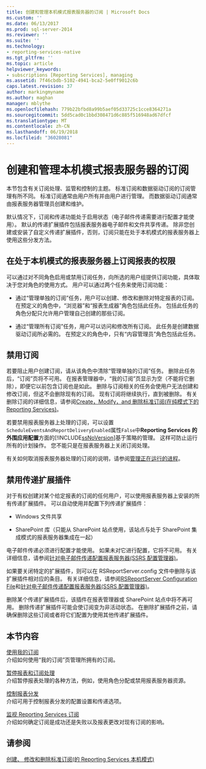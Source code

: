 ```yaml
---
title: 创建和管理本机模式报表服务器的订阅 | Microsoft Docs
ms.custom: ''
ms.date: 06/13/2017
ms.prod: sql-server-2014
ms.reviewer: ''
ms.suite: ''
ms.technology:
- reporting-services-native
ms.tgt_pltfrm: ''
ms.topic: article
helpviewer_keywords:
- subscriptions [Reporting Services], managing
ms.assetid: 7f46cbdb-5102-4941-bca2-5e0ff9012c6b
caps.latest.revision: 37
author: markingmyname
ms.author: maghan
manager: mblythe
ms.openlocfilehash: 779b22bfbd8a99b5aef05d33725c1cce8364271a
ms.sourcegitcommit: 5dd5cad0c1bbd308471d6c885f516948ad67dfcf
ms.translationtype: MT
ms.contentlocale: zh-CN
ms.lasthandoff: 06/19/2018
ms.locfileid: "36028081"
---
```

# <a name="create-and-manage-subscriptions-for-native-mode-report-servers"></a>创建和管理本机模式报表服务器的订阅
  本节包含有关订阅处理、监管和控制的主题。 标准订阅和数据驱动订阅的订阅管理有所不同。 标准订阅通常由用户所有并由用户进行管理。 而数据驱动订阅通常由报表服务器管理员创建和维护。  
  
 默认情况下，订阅和传递功能处于启用状态（电子邮件传递需要进行配置才能使用）。 默认的传递扩展插件包括报表服务器电子邮件和文件共享传递。 除非您创建或安装了自定义传递扩展插件，否则，订阅只能在处于本机模式的报表服务器上使用这些分发方法。  
  
## <a name="permissions-for-subscribing-to-reports-on-a-native-mode-report-server"></a>在处于本机模式的报表服务器上订阅报表的权限  
 可以通过对不同角色启用或禁用订阅任务，向所选的用户组提供订阅功能，具体取决于您对角色的使用方式。 用户可以通过两个任务来使用订阅功能：  
  
-   通过“管理单独的订阅”任务，用户可以创建、修改和删除对特定报表的订阅。 在预定义的角色中，“浏览器”和“报表生成器”角色包括此任务。 包括此任务的角色分配只允许用户管理自己创建的那些订阅。  
  
-   通过“管理所有订阅”任务，用户可以访问和修改所有订阅。 此任务是创建数据驱动订阅所必需的。 在预定义的角色中，只有“内容管理员”角色包括此任务。  
  
## <a name="disabling-subscriptions"></a>禁用订阅  
 若要阻止用户创建订阅，请从该角色中清除“管理单独的订阅”任务。 删除此任务后，“订阅”页将不可用。 在报表管理器中，“我的订阅”页显示为空（不能将它删除），即便它以前包含订阅也是如此。 删除与订阅相关的任务会使用户无法创建和修改订阅，但这不会删除现有的订阅。 现有订阅将继续执行，直到被删除。 有关删除订阅的详细信息，请参阅[Create，Modify，and 删除标准订阅&#40;在纯模式下的 Reporting Services&#41;](subscriptions/create-and-manage-subscriptions-for-native-mode-report-servers.md)。  
  
 若要禁用报表服务器上处理的订阅，可以设置`ScheduleEventsAndReportDeliveryEnabled`属性`False`中**Reporting Services 的外围应用配置**方面的[!INCLUDE[ssNoVersion](../includes/ssnoversion-md.md)]基于策略的管理。 这样可防止运行所有的计划操作。 您不能只是在报表服务器上关闭订阅处理。  
  
 有关如何取消报表服务器处理的订阅的说明，请参阅[管理正在运行的进程](subscriptions/manage-a-running-process.md)。  
  
## <a name="disabling-delivery-extensions"></a>禁用传递扩展插件  
 对于有权创建对某个给定报表的订阅的任何用户，可以使用报表服务器上安装的所有传递扩展插件。 可以自动使用并配置下列传递扩展插件：  
  
-   Windows 文件共享  
  
-   SharePoint 库（只能从 SharePoint 站点使用，该站点与处于 SharePoint 集成模式的报表服务器集成在一起）  
  
 电子邮件传递必须进行配置才能使用。 如果未对它进行配置，它将不可用。 有关详细信息，请参阅[针对电子邮件传递配置报表服务器&#40;SSRS 配置管理器&#41;](../../2014/sql-server/install/configure-a-report-server-for-e-mail-delivery-ssrs-configuration-manager.md)。  
  
 如果要关闭特定的扩展插件，则可以在 RSReportServer.config 文件中删除与该扩展插件相对应的条目。 有关详细信息，请参阅[RSReportServer Configuration File](report-server/rsreportserver-config-configuration-file.md)和[针对电子邮件传递配置报表服务器&#40;SSRS 配置管理器&#41;](../../2014/sql-server/install/configure-a-report-server-for-e-mail-delivery-ssrs-configuration-manager.md)。  
  
 删除某个传递扩展插件后，该插件在报表管理器或 SharePoint 站点中将不再可用。 删除传递扩展插件可能会使订阅变为非活动状态。 在删除扩展插件之前，请确保删除这些订阅或者将它们配置为使用其他传递扩展插件。  
  
## <a name="in-this-section"></a>本节内容  
 [使用我的订阅](subscriptions/use-my-subscriptions-native-mode-report-server.md)  
 介绍如何使用“我的订阅”页管理所拥有的订阅。  
  
 [暂停报表和订阅处理](subscriptions/disable-or-pause-report-and-subscription-processing.md)  
 介绍暂停报表处理的各种方法，例如，使用角色分配或禁用报表服务器资源。  
  
 [控制报表分发](../../2014/reporting-services/control-report-distribution.md)  
 介绍可用于控制报表分发的配置设置和传递选项。  
  
 [监视 Reporting Services 订阅](subscriptions/monitor-reporting-services-subscriptions.md)  
 介绍如何确定订阅是成功还是失败以及报表更改对现有订阅的影响。  
  
## <a name="see-also"></a>请参阅  
 [创建、 修改和删除标准订阅&#40;的 Reporting Services 本机模式&#41;](subscriptions/create-and-manage-subscriptions-for-native-mode-report-servers.md)  
  
  
